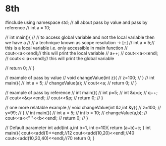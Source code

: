 # 8th
#include<iostream>
using namespace std;
// all about pass by value and pass by reference
// int a = 10;
 
// int main(){
//     // to access global variable and not the local variable then we have a 
//     // a technique known as scope resolution -> [::]
//     int a = 5;// this is a local variable i.e. only accessible in main function
//     cout<<a<<endl;// this will print the local variable
//     a++;
//     cout<<a<<endl;
//     cout<<::a<<endl;// this will print the global variable 

//     return 0;
// }

// example of pass by value 
// void changeValue(int z){
//     z=100;
// }
// int main(){
//     int a = 5;
//     changeValue(a);
//     cout<<a;
//     return 0;
// }


// example of pass by reference 
// int main(){
//     int p=5;
//     int &q=p;
//     q++;
//     cout<<&q<<endl;
//     cout<<&p;
//     return 0;
// }


// one more relatable example
//     void changeValue(int &z,int &y){
//     z=100;
//     y=99;
// }
// int main(){
//     int a = 5;
//     int b = 10;
//     changeValue(a,b);
//     cout<<a<<" "<<b<<endl;
//     return 0;
// }

// Default parameter
int add(int a,int b=1, int c=10){
    return (a+b)+c;
}
int main(){
    cout<<add(1)<<endl;//12
    cout<<add(10,20)<<endl;//40
    cout<<add(10,20,40)<<endl;//70
    return 0;
}
